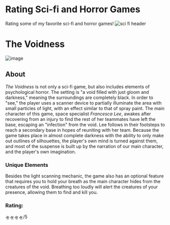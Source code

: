 # Rating Sci-fi and Horror Games
Rating some of my favorite sci-fi and horror games!
![sci fi header](https://github.com/shriyabidani/rating-sci-fi-and-horror-games/assets/145644455/ccb206be-1f3d-4be8-b2e3-e0186f27729c)

# The Voidness

![image](https://github.com/shriyabidani/rating-sci-fi-and-horror-games/assets/145644455/11341003-100b-4dc3-ac8e-e7a0060ce475)

## About
*The Voidness* is not only a sci-fi game, but also includes elements of psychological horror. The setting is "a void filled with just gloom and darkness," meaning the surroundings are completely black. In order to "see," the player uses a scanner device to partially illuminate the area with small particles of light, with an effect similar to that of spray paint. The main character of this game, space specialist *Francesca Lee*, awakes after recovering from an injury to find the rest of her teammates have left the base, escaping an "infection" from the void. Lee follows in their footsteps to reach a secondary base in hopes of reuniting with her team. Because the game takes place in almost complete darkness with the ability to only make out outlines of silhouettes, the player's own mind is turned against them, and most of the suspense is built up by the narration of our main character, and the player's own imagination. 

### Unique Elements
Besides the light scanning mechanic, the game also has an optional feature that requires you to hold your breath as the main character hides from the creatures of the void. Breathing too loudly will alert the creatures of your presence, allowing them to find and kill you.
### Rating:
🛸🛸🛸🛸/5
    
